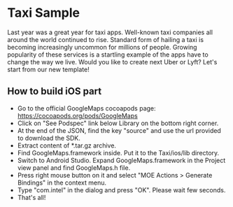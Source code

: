 Taxi Sample
========================

Last year was a great year for taxi apps. Well-known taxi companies all around the world continued to rise. Standard form of hailing a taxi is becoming increasingly uncommon for millions of people. Growing popularity of these services is a startling example of the apps have to change the way we live. Would you like to create next Uber or Lyft? Let's start from our new template!

How to build iOS part
---------------

- Go to the official GoogleMaps cocoapods page: https://cocoapods.org/pods/GoogleMaps
- Click on "See Podspec" link below Library on the bottom right corner.
- At the end of the JSON, find the key "source" and use the url provided to download the SDK.
- Extract content of *.tar.gz archive.
- Find GoogleMaps.framework inside. Put it to the Taxi/ios/lib directory.
- Switch to Android Studio. Expand GoogleMaps.framework in the Project view panel and find GoogleMaps.h file.
- Press right mouse button on it and select "MOE Actions > Generate Bindings" in the context menu.
- Type "com.intel" in the dialog and press "OK". Please wait few seconds.
- That's all!